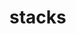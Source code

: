<!-- generated by markdown-notes-tree -->

# stacks

<!-- optional markdown-notes-tree directory description starts here -->

<!-- optional markdown-notes-tree directory description ends here -->


